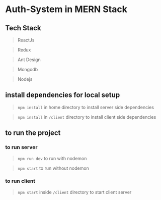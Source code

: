 # Auth-System in MERN Stack

## Tech Stack
>ReactJs

>Redux

>Ant Design

>Mongodb

>Nodejs

## install dependencies for local setup

> `npm install` in home directory to install server side dependencies

> `npm install` in `/client` directory to install client side dependencies

## to run the project

### to run server

> `npm run dev` to run with nodemon

> `npm start` to run without nodemon 

### to run client

> `npm start` inside `/client` directory to start client server



